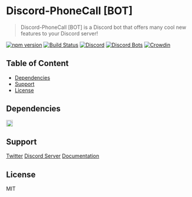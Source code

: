 # Discord-PhoneCall [BOT]

> Discord-PhoneCall [BOT] is a Discord bot that offers many cool new features to your Discord server!

[![npm version](https://badge.fury.io/js/discord.js.svg)](https://badge.fury.io/js/discord.js)
[![Build Status](https://travis-ci.com/LenoxBot/LenoxBot.svg?branch=testing)](https://travis-ci.com/LenoxBot/LenoxBot)
[![Discord](https://discordapp.com/api/guilds/352896116812939264/widget.png)](https://lenoxbot.com/discord)
[![Discord Bots](https://discordbots.org/api/widget/status/354712333853130752.svg)](https://discordbots.org/bot/354712333853130752)
[![Crowdin](https://d322cqt584bo4o.cloudfront.net/lenoxbot/localized.svg)](https://crowdin.com/project/lenoxbot)

## Table of Content

- [Dependencies](#dependencies)
- [Support](#support)
- [License](#license)


## Dependencies

<a href="https://badge.fury.io/js/discord.js"><img src="https://badge.fury.io/js/discord.js.svg" alt="npm version" height="18"></a>

## Support

[Twitter](https://twitter.com/thurdev)
[Discord Server](https://discord.gg/vzMQvkw)
[Documentation](https://docs.lenoxbot.com)

## License

MIT
